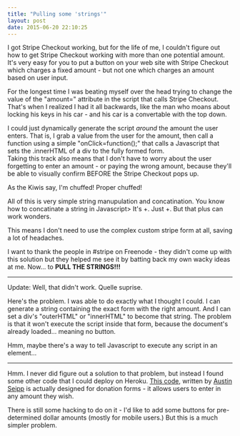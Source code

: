 ```yaml
---
title: "Pulling some 'strings'"
layout: post
date: 2015-06-20 22:10:25
---
```



I got Stripe Checkout working, but for the life of me, I couldn't figure out how to get Stripe Checkout working with more than one potential amount.  It's very easy for you to put a button on your web site with Stripe Checkout which charges a fixed amount - but not one which charges an amount based on user input. <!-- break -->

For the longest time I was beating myself over the head trying to change the value of the "amount=" attribute in the script that calls Stripe Checkout.  That's when I realized I had it all backwards, like the man who moans about locking his keys in his car - and his car is a convertable with the top down.  

I could just dynamically generate the script *around* the amount the user enters.  That is, I grab a value from the user for the amount, then call a function using a simple "onClick=function();" that calls a Javascript that sets the .innerHTML of a div to the fully formed form.  
Taking this track also means that I don't have to worry about the user forgetting to enter an amount - or paying the wrong amount, because they'll be able to visually confirm 
BEFORE the Stripe Checkout pops up.  

As the Kiwis say, I'm chuffed!  Proper chuffed! 

All of this is very simple string manupulation and concatination.  You know how to concatinate a string in Javascript>  It's +. Just +. But that plus can work wonders. 

This means I don't need to use the complex custom stripe form at all, saving a lot of headaches.  

I want to thank the people in #stripe on Freenode - they didn't come up with this solution but they helped me see it by batting back my own wacky ideas at me. Now... to **PULL THE STRINGS!!!**

---

Update: Well, that didn't work. Quelle suprise.

Here's the problem. I was able to do exactly what I thought I could. I can generate a string containing the exact form with the right amount.  And I can set a div's "outerHTML" or "innerHTML" to become that string.  The problem is that it won't execute the script inside that form, because the document's already loaded... meaning no button. 

Hmm, maybe there's a way to tell Javascript to execute any script in an element... 

---

Hmm.  I never did figure out a solution to that problem, but instead I found some other code that I could deploy on Heroku. [This code](https://github.com/thoughtpolice/heroku-stripe-donate), written by [Austin Seipp](https://github.com/thoughtpolice) is actually designed for donation forms - it allows users to enter in any amount they wish.  

There is still some hacking to do on it - I'd like to add some buttons for pre-determined dollar amounts (mostly for mobile users.)  But this is a much simpler problem. 